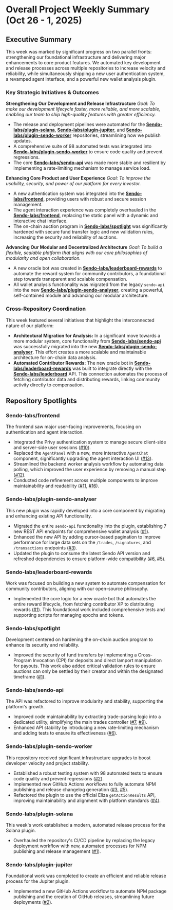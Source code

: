 # Overall Project Weekly Summary (Oct 26 - 1, 2025)

## Executive Summary
This week was marked by significant progress on two parallel fronts: strengthening our foundational infrastructure and delivering major enhancements to core product features. We automated key development and release processes across multiple repositories to increase velocity and reliability, while simultaneously shipping a new user authentication system, a revamped agent interface, and a powerful new wallet analysis plugin.

### Key Strategic Initiatives & Outcomes

**Strengthening Our Development and Release Infrastructure**
_Goal: To make our development lifecycle faster, more reliable, and more scalable, enabling our team to ship high-quality features with greater efficiency._
-   The release and deployment pipelines were automated for the **[Sendo-labs/plugin-solana](https://github.com/Sendo-labs/plugin-solana)**, **[Sendo-labs/plugin-jupiter](https://github.com/Sendo-labs/plugin-jupiter)**, and **[Sendo-labs/plugin-sendo-worker](https://github.com/Sendo-labs/plugin-sendo-worker)** repositories, streamlining how we publish updates.
-   A comprehensive suite of 98 automated tests was integrated into **[Sendo-labs/plugin-sendo-worker](https://github.com/Sendo-labs/plugin-sendo-worker)** to ensure code quality and prevent regressions.
-   The core **[Sendo-labs/sendo-api](https://github.com/Sendo-labs/sendo-api)** was made more stable and resilient by implementing a rate-limiting mechanism to manage service load.

**Enhancing Core Product and User Experience**
_Goal: To improve the usability, security, and power of our platform for every investor._
-   A new authentication system was integrated into the **[Sendo-labs/frontend](https://github.com/Sendo-labs/frontend)**, providing users with robust and secure session management.
-   The agent interaction experience was completely overhauled in the **[Sendo-labs/frontend](https://github.com/Sendo-labs/frontend)**, replacing the static panel with a dynamic and interactive chat interface.
-   The on-chain auction program in **[Sendo-labs/spotlight](https://github.com/Sendo-labs/spotlight)** was significantly hardened with secure fund transfer logic and new validation rules, increasing the security and reliability of auctions.

**Advancing Our Modular and Decentralized Architecture**
_Goal: To build a flexible, scalable platform that aligns with our core philosophies of modularity and open collaboration._
-   A new oracle bot was created in **[Sendo-labs/leaderboard-rewards](https://github.com/Sendo-labs/leaderboard-rewards)** to automate the reward system for community contributors, a foundational step towards transparent and scalable compensation.
-   All wallet analysis functionality was migrated from the legacy `sendo-api` into the new **[Sendo-labs/plugin-sendo-analyser](https://github.com/Sendo-labs/plugin-sendo-analyser)**, creating a powerful, self-contained module and advancing our modular architecture.

### Cross-Repository Coordination
This week featured several initiatives that highlight the interconnected nature of our platform:
-   **Architectural Migration for Analysis:** In a significant move towards a more modular system, core functionality from **[Sendo-labs/sendo-api](https://github.com/Sendo-labs/sendo-api)** was successfully migrated into the new **[Sendo-labs/plugin-sendo-analyser](https://github.com/Sendo-labs/plugin-sendo-analyser)**. This effort creates a more scalable and maintainable architecture for on-chain data analysis.
-   **Automated Contributor Rewards:** The new oracle bot in **[Sendo-labs/leaderboard-rewards](https://github.com/Sendo-labs/leaderboard-rewards)** was built to integrate directly with the **[Sendo-labs/leaderboard](https://github.com/Sendo-labs/leaderboard)** API. This connection automates the process of fetching contributor data and distributing rewards, linking community activity directly to compensation.

## Repository Spotlights

### Sendo-labs/frontend
The frontend saw major user-facing improvements, focusing on authentication and agent interaction.
-   Integrated the Privy authentication system to manage secure client-side and server-side user sessions ([#10](https://github.com/Sendo-labs/frontend/pull/10)).
-   Replaced the `AgentPanel` with a new, more interactive `AgentChat` component, significantly upgrading the agent interaction UI ([#13](https://github.com/Sendo-labs/frontend/pull/13)).
-   Streamlined the backend worker analysis workflow by automating data polling, which improved the user experience by removing a manual step ([#12](https://github.com/Sendo-labs/frontend/pull/12)).
-   Conducted code refinement across multiple components to improve maintainability and readability ([#11](https://github.com/Sendo-labs/frontend/pull/11), [#16](https://github.com/Sendo-labs/frontend/pull/16)).

### Sendo-labs/plugin-sendo-analyser
This new plugin was rapidly developed into a core component by migrating and enhancing existing API functionality.
-   Migrated the entire `sendo-api` functionality into the plugin, establishing 7 new REST API endpoints for comprehensive wallet analysis ([#1](https://github.com/Sendo-labs/plugin-sendo-analyser/pull/1)).
-   Enhanced the new API by adding cursor-based pagination to improve performance for large data sets on the `/trades`, `/signatures`, and `/transactions` endpoints ([#3](https://github.com/Sendo-labs/plugin-sendo-analyser/pull/3)).
-   Updated the plugin to consume the latest Sendo API version and refreshed dependencies to ensure platform-wide compatibility ([#6](https://github.com/Sendo-labs/plugin-sendo-analyser/pull/6), [#5](https://github.com/Sendo-labs/plugin-sendo-analyser/pull/5)).

### Sendo-labs/leaderboard-rewards
Work was focused on building a new system to automate compensation for community contributors, aligning with our open-source philosophy.
-   Implemented the core logic for a new oracle bot that automates the entire reward lifecycle, from fetching contributor XP to distributing rewards ([#1](https://github.com/Sendo-labs/leaderboard-rewards/pull/1)). This foundational work included comprehensive tests and supporting scripts for managing epochs and tokens.

### Sendo-labs/spotlight
Development centered on hardening the on-chain auction program to enhance its security and reliability.
-   Improved the security of fund transfers by implementing a Cross-Program Invocation (CPI) for deposits and direct lamport manipulation for payouts. This work also added critical validation rules to ensure auctions can only be settled by their creator and within the designated timeframe ([#1](https://github.com/Sendo-labs/spotlight/pull/1)).

### Sendo-labs/sendo-api
The API was refactored to improve modularity and stability, supporting the platform's growth.
-   Improved code maintainability by extracting trade-parsing logic into a dedicated utility, simplifying the main trades controller ([#7](https://github.com/Sendo-labs/sendo-api/pull/7), [#9](https://github.com/Sendo-labs/sendo-api/pull/9)).
-   Enhanced API stability by introducing a new rate-limiting mechanism and adding tests to ensure its effectiveness ([#6](https://github.com/Sendo-labs/sendo-api/pull/6)).

### Sendo-labs/plugin-sendo-worker
This repository received significant infrastructure upgrades to boost developer velocity and project stability.
-   Established a robust testing system with 98 automated tests to ensure code quality and prevent regressions ([#2](https://github.com/Sendo-labs/plugin-sendo-worker/pull/2)).
-   Implemented new GitHub Actions workflows to fully automate NPM publishing and release changelog generation ([#3](https://github.com/Sendo-labs/plugin-sendo-worker/pull/3), [#5](https://github.com/Sendo-labs/plugin-sendo-worker/pull/5)).
-   Refactored the plugin to use the official Eliza `getActionResults` API, improving maintainability and alignment with platform standards ([#4](https://github.com/Sendo-labs/plugin-sendo-worker/pull/4)).

### Sendo-labs/plugin-solana
This week's work established a modern, automated release process for the Solana plugin.
-   Overhauled the repository's CI/CD pipeline by replacing the legacy deployment workflow with new, automated processes for NPM publishing and release management ([#1](https://github.com/Sendo-labs/plugin-solana/pull/1)).

### Sendo-labs/plugin-jupiter
Foundational work was completed to create an efficient and reliable release process for the Jupiter plugin.
-   Implemented a new GitHub Actions workflow to automate NPM package publishing and the creation of GitHub releases, streamlining future deployments ([#2](https://github.com/Sendo-labs/plugin-jupiter/pull/2)).